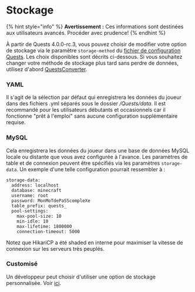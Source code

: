 # Stockage

{% hint style="info" %}
**Avertissement :** Ces informations sont destinées aux utilisateurs avancés. Procéder avec prudence!
{% endhint %}

À partir de Quests 4.0.0-rc.3, vous pouvez choisir de modifier votre option de stockage via le paramètre `storage-method` du [fichier de configuration Quests](https://pikamug.gitbook.io/quests/v/french-francais/configuration/configuration). Les choix disponibles sont décrits ci-dessous. Si vous souhaitez changer votre méthode de stockage plus tard sans perdre de données, utilisez d'abord [QuestsConverter](https://github.com/PikaMug/QuestsConverter).

### YAML

Il s'agit de la sélection par défaut qui enregistrera les données du joueur dans des fichiers .yml séparés sous le dossier _/Quests/data_. Il est recommandé pour les utilisateurs débutants et occasionnels car il fonctionne "prêt à l'emploi" sans aucune configuration supplémentaire requise.

### MySQL

Cela enregistrera les données du joueur dans une base de données MySQL locale ou distante que vous avez configurée à l'avance. Les paramètres de table et de connexion peuvent être spécifiés via les paramètres `storage-data`. Un exemple d'une telle configuration pourrait ressembler à :

```
storage-data:
  address: localhost
  database: minecraft
  username: root
  password: MonMoTdePaSScompleXe
  table_prefix: quests_
  pool-settings:
    max-pool-size: 10
    min-idle: 10
    max-lifetime: 1800000
    connection-timeout: 5000
```

Notez que HikariCP a été shaded en interne pour maximiser la vitesse de connexion sur les serveurs très peuplés.

### Customisé

Un développeur peut choisir d'utiliser une option de stockage personnalisée. Voir [ici](https://github.com/PikaMug/Quests/tree/main/api/src/main/java/me/pikamug/quests/storage/implementation/custom).
